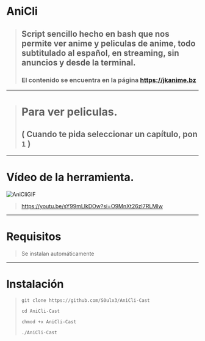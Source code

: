 # AniCli
> ## Script sencillo hecho en bash que nos permite ver anime y peliculas de anime, todo subtitulado al español, en streaming, sin anuncios y desde la terminal.
> ### El contenido se encuentra en la página https://jkanime.bz
---------------
> # Para ver peliculas.
> ## ( Cuando te pida seleccionar un capítulo, pon ```1``` )
----------------------
# Vídeo de la herramienta.
![AniCliGIF](https://github.com/user-attachments/assets/5e526d77-324a-401f-87a0-e90a0238647f)
> https://youtu.be/sY99mLlkDOw?si=O9MnXt26zI7RLMIw
----------------------
# Requisitos
> Se instalan automáticamente
----------------------
# Instalación
> ``` git clone https://github.com/S0ulx3/AniCli-Cast ```
> 
>  ``` cd AniCli-Cast  ```
>
>  ``` chmod +x AniCli-Cast  ```
> 
>  ``` ./AniCli-Cast  ```
